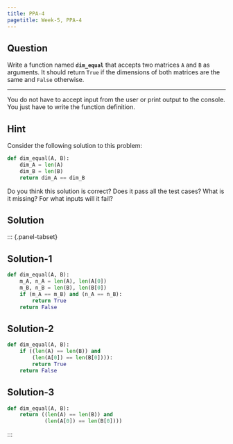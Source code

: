 ```yaml
---
title: PPA-4
pagetitle: Week-5, PPA-4
---
```


## Question

Write a function named **`dim_equal`** that accepts two matrices `A` and `B` as arguments. It should return `True` if the dimensions of both matrices are the same and `False` otherwise.

<hr>

You do not have to accept input from the user or print output to the console. You just have to write the function definition.

## Hint

Consider the following solution to this problem:

```python
def dim_equal(A, B):
    dim_A = len(A)
    dim_B = len(B)
    return dim_A == dim_B
```

Do you think this solution is correct? Does it pass all the test cases? What is it missing? For what inputs will it fail?

## Solution

::: {.panel-tabset}

## Solution-1

```python
def dim_equal(A, B):
    m_A, n_A = len(A), len(A[0])
    m_B, n_B = len(B), len(B[0])
    if (m_A == m_B) and (n_A == n_B):
        return True
   	return False
```

## Solution-2

```python
def dim_equal(A, B):
    if ((len(A) == len(B)) and 
        (len(A[0]) == len(B[0]))):
        return True
    return False
```

## Solution-3

```python
def dim_equal(A, B):
    return ((len(A) == len(B)) and
            (len(A[0]) == len(B[0])))
```

:::